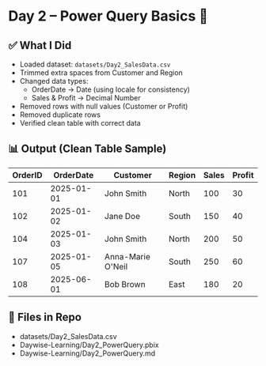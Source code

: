 # Day 2 – Power Query Basics 🔄

## ✅ What I Did
- Loaded dataset: `datasets/Day2_SalesData.csv`
- Trimmed extra spaces from Customer and Region
- Changed data types:
  - OrderDate → Date (using locale for consistency)
  - Sales & Profit → Decimal Number
- Removed rows with null values (Customer or Profit)
- Removed duplicate rows
- Verified clean table with correct data

## 📊 Output (Clean Table Sample)
| OrderID | OrderDate   | Customer           | Region | Sales | Profit |
|---------|-------------|-------------------|--------|-------|--------|
| 101     | 2025-01-01  | John Smith        | North  | 100   | 30     |
| 102     | 2025-01-02  | Jane Doe          | South  | 150   | 40     |
| 104     | 2025-01-03  | John Smith        | North  | 200   | 50     |
| 107     | 2025-01-05  | Anna-Marie O'Neil | South  | 250   | 60     |
| 108     | 2025-06-01  | Bob Brown         | East   | 180   | 20     |

## 📂 Files in Repo
- datasets/Day2_SalesData.csv
- Daywise-Learning/Day2_PowerQuery.pbix
- Daywise-Learning/Day2_PowerQuery.md
